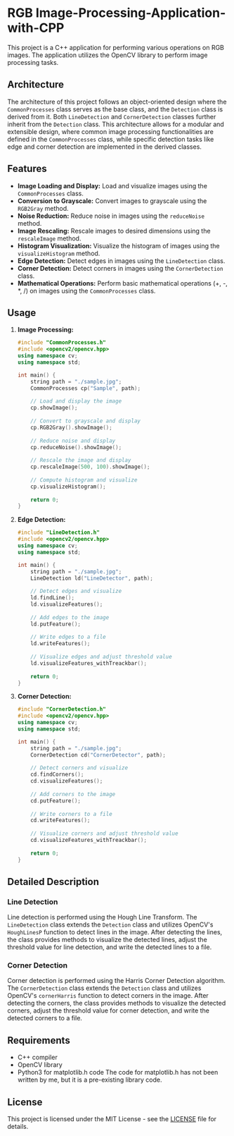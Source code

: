 # RGB Image-Processing-Application-with-CPP

This project is a C++ application for performing various operations on RGB images. The application utilizes the OpenCV library to perform image processing tasks.

## Architecture
The architecture of this project follows an object-oriented design where the `CommonProcesses` class serves as the base class, and the `Detection` class is derived from it. Both `LineDetection` 
and `CornerDetection` classes further inherit from the `Detection` class. This architecture allows for a modular and extensible design, where common image processing functionalities are defined 
in the `CommonProcesses` class, while specific detection tasks like edge and corner detection are implemented in the derived classes.

## Features

- **Image Loading and Display:** Load and visualize images using the `CommonProcesses` class.
- **Conversion to Grayscale:** Convert images to grayscale using the `RGB2Gray` method.
- **Noise Reduction:** Reduce noise in images using the `reduceNoise` method.
- **Image Rescaling:** Rescale images to desired dimensions using the `rescaleImage` method.
- **Histogram Visualization:** Visualize the histogram of images using the `visualizeHistogram` method.
- **Edge Detection:** Detect edges in images using the `LineDetection` class.
- **Corner Detection:** Detect corners in images using the `CornerDetection` class.
- **Mathematical Operations:** Perform basic mathematical operations (+, -, *, /) on images using the `CommonProcesses` class.

## Usage

1. **Image Processing:**
   
   ```cpp
   #include "CommonProcesses.h"
   #include <opencv2/opencv.hpp>
   using namespace cv;
   using namespace std;

   int main() {
       string path = "./sample.jpg";
       CommonProcesses cp("Sample", path);
       
       // Load and display the image
       cp.showImage();
       
       // Convert to grayscale and display
       cp.RGB2Gray().showImage();
       
       // Reduce noise and display
       cp.reduceNoise().showImage();
       
       // Rescale the image and display
       cp.rescaleImage(500, 100).showImage();
       
       // Compute histogram and visualize
       cp.visualizeHistogram();
       
       return 0;
   }
   ```

2. **Edge Detection:**
   
   ```cpp
   #include "LineDetection.h"
   #include <opencv2/opencv.hpp>
   using namespace cv;
   using namespace std;

   int main() {
       string path = "./sample.jpg";
       LineDetection ld("LineDetector", path);
       
       // Detect edges and visualize
       ld.findLine();
       ld.visualizeFeatures();
       
       // Add edges to the image
       ld.putFeature();
       
       // Write edges to a file
       ld.writeFeatures();
       
       // Visualize edges and adjust threshold value
       ld.visualizeFeatures_withTreackbar();
       
       return 0;
   }
   ```

3. **Corner Detection:**
   
   ```cpp
   #include "CornerDetection.h"
   #include <opencv2/opencv.hpp>
   using namespace cv;
   using namespace std;

   int main() {
       string path = "./sample.jpg";
       CornerDetection cd("CornerDetector", path);
       
       // Detect corners and visualize
       cd.findCorners();
       cd.visualizeFeatures();
       
       // Add corners to the image
       cd.putFeature();
       
       // Write corners to a file
       cd.writeFeatures();
       
       // Visualize corners and adjust threshold value
       cd.visualizeFeatures_withTreackbar();
       
       return 0;
   }
   ```
## Detailed Description

### Line Detection

Line detection is performed using the Hough Line Transform. The `LineDetection` class extends the `Detection` class and utilizes OpenCV's `HoughLinesP` function to detect lines in the image. After detecting the lines, the class provides methods to visualize the detected lines, adjust the threshold value for line detection, and write the detected lines to a file.

### Corner Detection

Corner detection is performed using the Harris Corner Detection algorithm. The `CornerDetection` class extends the `Detection` class and utilizes OpenCV's `cornerHarris` function to detect corners in the image. After detecting the corners, the class provides methods to visualize the detected corners, adjust the threshold value for corner detection, and write the detected corners to a file.

## Requirements

- C++ compiler
- OpenCV library
- Python3 for matplotlib.h code The code for matplotlib.h has not been written by me, but it is a pre-existing library code.
## License

This project is licensed under the MIT License - see the [LICENSE](LICENSE) file for details.
